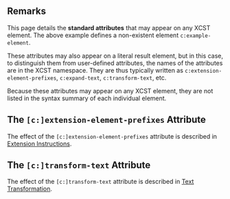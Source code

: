 
## Remarks

This page details the **standard attributes** that may appear on any XCST element. The above example defines a non-existent element `c:example-element`.

These attributes may also appear on a literal result element, but in this case, to distinguish them from user-defined attributes, the names of the attributes are in the XCST namespace. They are thus typically written as `c:extension-element-prefixes`, `c:expand-text`, `c:transform-text`, etc.

Because these attributes may appear on any XCST element, they are not listed in the syntax summary of each individual element.

## The `[c:]extension-element-prefixes` Attribute

The effect of the `[c:]extension-element-prefixes` attribute is described in [Extension Instructions](extension-instructions.html).

## The `[c:]transform-text` Attribute

The effect of the `[c:]transform-text` attribute is described in [Text Transformation](text-transformation.html).
